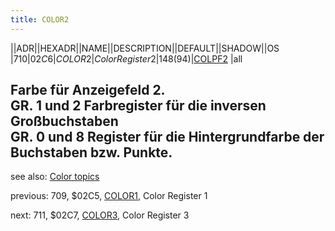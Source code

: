 ```yaml
---
title: COLOR2
---
```

||ADR||HEXADR||NAME||DESCRIPTION||DEFAULT||SHADOW||OS  
|710|$02C6|COLOR2|Color Register 2|148 ($94)|[COLPF2](../COLPF2/index.md) |all  
  
Farbe für Anzeigefeld 2.  
GR. 1 und 2 Farbregister für die inversen Großbuchstaben  
GR. 0 und 8 Register für die Hintergrundfarbe der Buchstaben bzw. Punkte.  
---
see also: [Color topics](../Color_topics/index.md)  
  
previous: 709, $02C5, [COLOR1](../COLOR1/index.md), Color Register 1  
  
next: 711, $02C7, [COLOR3](../COLOR3/index.md), Color Register 3  
